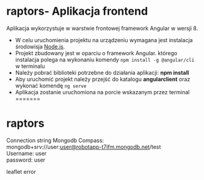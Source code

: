 # raptors- Aplikacja frontend
Aplikacja wykorzystuje w warstwie frontowej framework Angular w wersji 8.
* W celu uruchomienia projektu na urządzeniu wymagana jest instalacja środowisja [Node.js](https://nodejs.org/en/).
* Projekt zbudowany jest w oparciu o framework Angular. którego instalacja polega na wykonaniu komendy ```npm install -g @angular/cli``` w terminalu
* Należy pobrać biblioteki potrzebne do działania aplikacji: **npm install**
* Aby uruchomić projekt należy przejść do katalogu **angularclient** oraz wykonać komendę ```ng serve```
* Aplikacja zostanie uruchomiona na porcie wskazanym przez terminal
=======
# raptors
Connection string Mongodb Compass: mongodb+srv://user:user@robotapp-t7ifm.mongodb.net/test  
Username: user  
password: user

leaflet error
